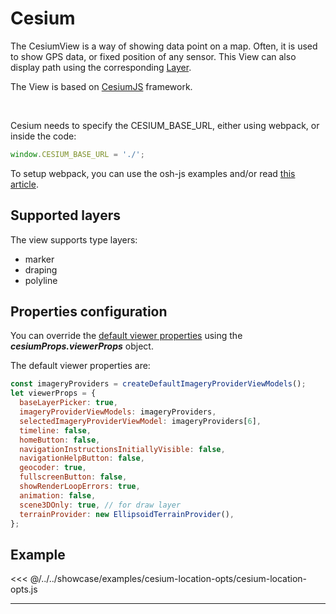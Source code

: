 # Cesium


The CesiumView is a way of showing data point on a map. Often, it is used to show GPS data, or fixed position of any sensor.
This View can also display path using the corresponding [Layer](../layers/layer).

The View is based on [CesiumJS](https://cesium.com/cesiumjs/) framework.

<br/>
<DocumentationLoad path="/guide/api/CesiumView.html"/>

Cesium needs to specify the CESIUM_BASE_URL, either using webpack, or inside the code:

```js
window.CESIUM_BASE_URL = './';
```

To setup webpack, you can use the osh-js examples and/or read [this article](https://cesium.com/docs/tutorials/cesium-and-webpack/).

## Supported layers

The view supports type layers:
- marker
- draping
- polyline

## Properties configuration

You can override the [default viewer properties](https://cesium.com/docs/cesiumjs-ref-doc/Viewer.html?classFilter=Viewer)
using the ***cesiumProps.viewerProps*** object.

The default viewer properties are:

```javascript
const imageryProviders = createDefaultImageryProviderViewModels();
let viewerProps = {
  baseLayerPicker: true,
  imageryProviderViewModels: imageryProviders,
  selectedImageryProviderViewModel: imageryProviders[6],
  timeline: false,
  homeButton: false,
  navigationInstructionsInitiallyVisible: false,
  navigationHelpButton: false,
  geocoder: true,
  fullscreenButton: false,
  showRenderLoopErrors: true,
  animation: false,
  scene3DOnly: true, // for draw layer
  terrainProvider: new EllipsoidTerrainProvider(),
};
```

## Example

<<< @/../../showcase/examples/cesium-location-opts/cesium-location-opts.js

<hr class="demo-hr"/>
<br/><br/>

<Example path="/showcase/cesium-location-opts.html" style="border:none;width:100%;height: 500px" />
